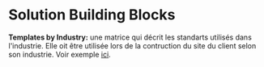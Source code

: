 # Solution Building Blocks

**Templates by Industry:** une matrice qui décrit les standarts utilisés dans l'industrie. Elle oit être utilisée lors de la contruction du site du client selon son industrie. Voir exemple [ici](../../../Images/33_Building_Block_Templates_By_Industry.png).


